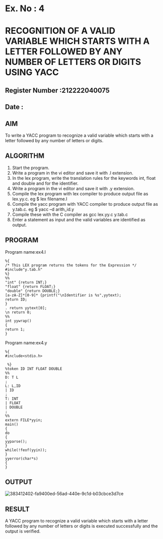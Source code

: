 # Ex. No : 4	
# RECOGNITION OF A VALID VARIABLE WHICH STARTS WITH A LETTER FOLLOWED BY ANY NUMBER OF LETTERS OR DIGITS USING YACC
## Register Number :212222040075
## Date :

## AIM   
To write a YACC program to recognize a valid variable which starts with a letter followed by any number of letters or digits.

## ALGORITHM
1.	Start the program.
2.	Write a program in the vi editor and save it with .l extension.
3.	In the lex program, write the translation rules for the keywords int, float and double and for the identifier.
4.	Write a program in the vi editor and save it with .y extension.
5.	Compile the lex program with lex compiler to produce output file as lex.yy.c. eg $ lex filename.l
6.	Compile the yacc program with YACC compiler to produce output file as y.tab.c. eg $ yacc –d arith_id.y
7.	Compile these with the C compiler as gcc lex.yy.c y.tab.c
8.	Enter a statement as input and the valid variables are identified as output.

## PROGRAM
Program name:ex4.l
```
%{
/* This LEX program returns the tokens for the Expression */
#include"y.tab.h"
%}
%%
"int" {return INT;}
"float" {return FLOAT;}
"double" {return DOUBLE;}
[a-zA-Z]*[0-9]* {printf("\nIdentifier is %s",yytext);
return ID;
}
. return yytext[0];
\n return 0;
%%
int yywrap()
{
return 1;
}
```
Program name:ex4.y
```
%{
#include<stdio.h>

 %}
%token ID INT FLOAT DOUBLE
%%
D: T L
;
L: L,ID
| ID
;
T: INT
| FLOAT
| DOUBLE
;
%%
extern FILE*yyin;
main()
{
do
{
yyparse();
}
while(!feof(yyin));
}
yyerror(char*s)
{
}
```
## OUTPUT 
![383412402-fa9400ed-56ad-440e-9c1d-b03cbce3d7ce](https://github.com/user-attachments/assets/691d9afa-cf36-4b2a-bc6a-6451b0153d26)
## RESULT
A  YACC program to recognize a valid variable which starts with a letter followed by any number of letters or digits is executed successfully and the output is verified.
